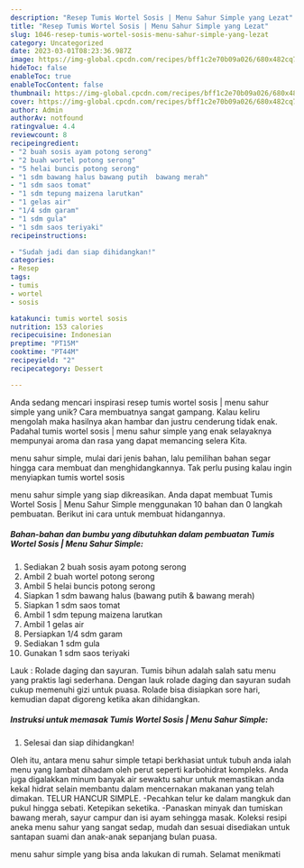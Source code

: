```yaml
---
description: "Resep Tumis Wortel Sosis | Menu Sahur Simple yang Lezat"
title: "Resep Tumis Wortel Sosis | Menu Sahur Simple yang Lezat"
slug: 1046-resep-tumis-wortel-sosis-menu-sahur-simple-yang-lezat
category: Uncategorized
date: 2023-03-01T08:23:36.987Z
image: https://img-global.cpcdn.com/recipes/bff1c2e70b09a026/680x482cq70/tumis-wortel-sosis-menu-sahur-simple-foto-resep-utama.jpg
hideToc: false
enableToc: true
enableTocContent: false
thumbnail: https://img-global.cpcdn.com/recipes/bff1c2e70b09a026/680x482cq70/tumis-wortel-sosis-menu-sahur-simple-foto-resep-utama.jpg
cover: https://img-global.cpcdn.com/recipes/bff1c2e70b09a026/680x482cq70/tumis-wortel-sosis-menu-sahur-simple-foto-resep-utama.jpg
author: Admin
authorAv: notfound
ratingvalue: 4.4
reviewcount: 8
recipeingredient:
- "2 buah sosis ayam potong serong"
- "2 buah wortel potong serong"
- "5 helai buncis potong serong"
- "1 sdm bawang halus bawang putih  bawang merah"
- "1 sdm saos tomat"
- "1 sdm tepung maizena larutkan"
- "1 gelas air"
- "1/4 sdm garam"
- "1 sdm gula"
- "1 sdm saos teriyaki"
recipeinstructions:

- "Sudah jadi dan siap dihidangkan!"
categories:
- Resep
tags:
- tumis
- wortel
- sosis

katakunci: tumis wortel sosis 
nutrition: 153 calories
recipecuisine: Indonesian
preptime: "PT15M"
cooktime: "PT44M"
recipeyield: "2"
recipecategory: Dessert

---
```





Anda sedang mencari inspirasi resep tumis wortel sosis | menu sahur simple yang unik? Cara membuatnya sangat gampang. Kalau keliru mengolah maka hasilnya akan hambar dan justru cenderung tidak enak. Padahal tumis wortel sosis | menu sahur simple yang enak selayaknya mempunyai aroma dan rasa yang dapat memancing selera Kita.




 menu sahur simple, mulai dari jenis bahan, lalu pemilihan bahan segar hingga cara membuat dan menghidangkannya. Tak perlu pusing kalau ingin menyiapkan tumis wortel sosis 





 menu sahur simple yang siap dikreasikan. Anda dapat membuat Tumis Wortel Sosis | Menu Sahur Simple menggunakan 10 bahan dan 0 langkah pembuatan. Berikut ini cara untuk membuat hidangannya.

<!--inarticleads1-->

##### Bahan-bahan dan bumbu yang dibutuhkan dalam pembuatan Tumis Wortel Sosis | Menu Sahur Simple:

1. Sediakan 2 buah sosis ayam potong serong
1. Ambil 2 buah wortel potong serong
1. Ambil 5 helai buncis potong serong
1. Siapkan 1 sdm bawang halus (bawang putih &amp; bawang merah)
1. Siapkan 1 sdm saos tomat
1. Ambil 1 sdm tepung maizena larutkan
1. Ambil 1 gelas air
1. Persiapkan 1/4 sdm garam
1. Sediakan 1 sdm gula
1. Gunakan 1 sdm saos teriyaki


Lauk : Rolade daging dan sayuran. Tumis bihun adalah salah satu menu yang praktis lagi sederhana. Dengan lauk rolade daging dan sayuran sudah cukup memenuhi gizi untuk puasa. Rolade bisa disiapkan sore hari, kemudian dapat digoreng ketika akan dihidangkan. 

<!--inarticleads2-->

##### Instruksi untuk memasak Tumis Wortel Sosis | Menu Sahur Simple:


1. Selesai dan siap dihidangkan!

Oleh itu, antara menu sahur simple tetapi berkhasiat untuk tubuh anda ialah menu yang lambat dihadam oleh perut seperti karbohidrat kompleks. Anda juga digalakkan minum banyak air sewaktu sahur untuk memastikan anda kekal hidrat selain membantu dalam mencernakan makanan yang telah dimakan. TELUR HANCUR SIMPLE. -Pecahkan telur ke dalam mangkuk dan pukul hingga sebati. Ketepikan seketika. -Panaskan minyak dan tumiskan bawang merah, sayur campur dan isi ayam sehingga masak. Koleksi resipi aneka menu sahur yang sangat sedap, mudah dan sesuai disediakan untuk santapan suami dan anak-anak sepanjang bulan puasa. 

 menu sahur simple yang bisa anda lakukan di rumah. Selamat menikmati
